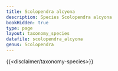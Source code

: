 ```yaml
---
title: Scolopendra alcyona
description: Species Scolopendra alcyona
bookHidden: true
type: page
layout: taxonomy_species
datafile: scolopendra_alcyona
genus: Scolopendra
---
```


{{<disclaimer/taxonomy-species>}}